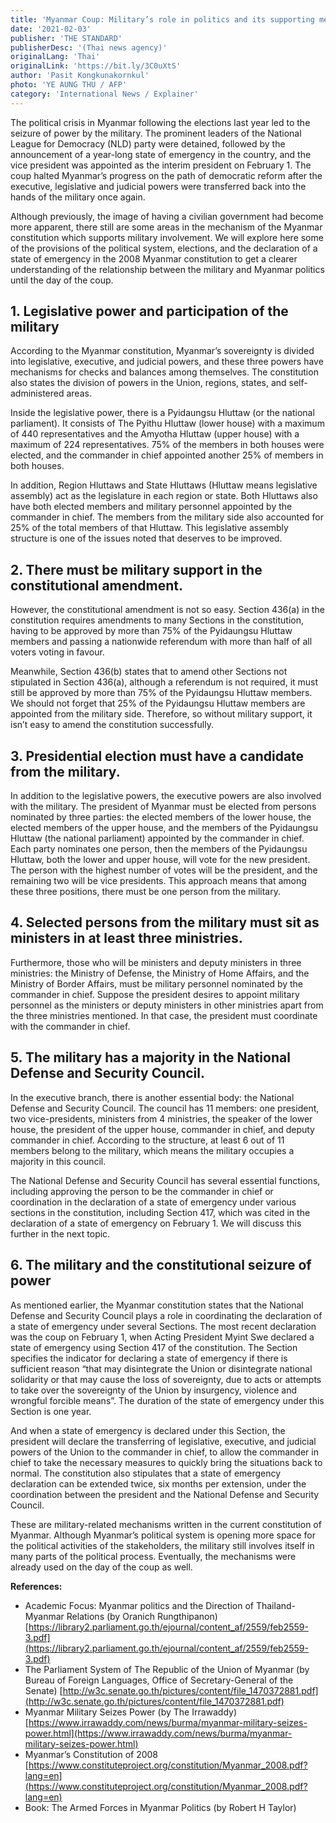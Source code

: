 ```yaml
---
title: 'Myanmar Coup: Military’s role in politics and its supporting mechanisms explained'
date: '2021-02-03'
publisher: 'THE STANDARD'
publisherDesc: '(Thai news agency)'
originalLang: 'Thai'
originalLink: 'https://bit.ly/3C0uXtS'
author: 'Pasit Kongkunakornkul'
photo: 'YE AUNG THU / AFP'
category: 'International News / Explainer'
---
```


The political crisis in Myanmar following the elections last year led to the seizure of power by the military. The prominent leaders of the National League for Democracy (NLD) party were detained, followed by the announcement of a year-long state of emergency in the country, and the vice president was appointed as the interim president on February 1. The coup halted Myanmar’s progress on the path of democratic reform after the executive, legislative and judicial powers were transferred back into the hands of the military once again.

Although previously, the image of having a civilian government had become more apparent, there still are some areas in the mechanism of the Myanmar constitution which supports military involvement. We will explore here some of the provisions of the political system, elections, and the declaration of a state of emergency in the 2008 Myanmar constitution to get a clearer understanding of the relationship between the military and Myanmar politics until the day of the coup.


## **1. Legislative power and participation of the military**

According to the Myanmar constitution, Myanmar’s sovereignty is divided into legislative, executive, and judicial powers, and these three powers have mechanisms for checks and balances among themselves. The constitution also states the division of powers in the Union, regions, states, and self-administered areas.

Inside the legislative power, there is a Pyidaungsu Hluttaw (or the national parliament). It consists of The Pyithu Hluttaw (lower house) with a maximum of 440 representatives and the Amyotha Hluttaw (upper house) with a maximum of 224 representatives. 75% of the members in both houses were elected, and the commander in chief appointed another 25% of members in both houses.

In addition, Region Hluttaws and State Hluttaws (Hluttaw means legislative assembly) act as the legislature in each region or state. Both Hluttaws also have both elected members and military personnel appointed by the commander in chief. The members from the military side also accounted for 25% of the total members of that Hluttaw. This legislative assembly structure is one of the issues noted that deserves to be improved.


## **2. There must be military support in the constitutional amendment.**

However, the constitutional amendment is not so easy. Section 436(a) in the constitution requires amendments to many Sections in the constitution, having to be approved by more than 75% of the Pyidaungsu Hluttaw members and passing a nationwide referendum with more than half of all voters voting in favour.

Meanwhile, Section 436(b) states that to amend other Sections not stipulated in Section 436(a), although a referendum is not required, it must still be approved by more than 75% of the Pyidaungsu Hluttaw members. We should not forget that 25% of the Pyidaungsu Hluttaw members are appointed from the military side. Therefore, so without military support, it isn’t easy to amend the constitution successfully.


## **3. Presidential election must have a candidate from the military.**

In addition to the legislative powers, the executive powers are also involved with the military. The president of Myanmar must be elected from persons nominated by three parties: the elected members of the lower house, the elected members of the upper house, and the members of the Pyidaungsu Hluttaw (the national parliament) appointed by the commander in chief. Each party nominates one person, then the members of the Pyidaungsu Hluttaw, both the lower and upper house, will vote for the new president. The person with the highest number of votes will be the president, and the remaining two will be vice presidents. This approach means that among these three positions, there must be one person from the military.


## **4. Selected persons from the military must sit as ministers in at least three ministries.**

Furthermore, those who will be ministers and deputy ministers in three ministries: the Ministry of Defense, the Ministry of Home Affairs, and the Ministry of Border Affairs, must be military personnel nominated by the commander in chief. Suppose the president desires to appoint military personnel as the ministers or deputy ministers in other ministries apart from the three ministries mentioned. In that case, the president must coordinate with the commander in chief.


## **5. The military has a majority in the National Defense and Security Council.**

In the executive branch, there is another essential body: the National Defense and Security Council. The council has 11 members: one president, two vice-presidents, ministers from 4 ministries, the speaker of the lower house, the president of the upper house, commander in chief, and deputy commander in chief. According to the structure, at least 6 out of 11 members belong to the military, which means the military occupies a majority in this council.

The National Defense and Security Council has several essential functions, including approving the person to be the commander in chief or coordination in the declaration of a state of emergency under various sections in the constitution, including Section 417, which was cited in the declaration of a state of emergency on February 1. We will discuss this further in the next topic.


## **6. The military and the constitutional seizure of power**

As mentioned earlier, the Myanmar constitution states that the National Defense and Security Council plays a role in coordinating the declaration of a state of emergency under several Sections. The most recent declaration was the coup on February 1, when Acting President Myint Swe declared a state of emergency using Section 417 of the constitution. The Section specifies the indicator for declaring a state of emergency if there is sufficient reason “that may disintegrate the Union or disintegrate national solidarity or that may cause the loss of sovereignty, due to acts or attempts to take over the sovereignty of the Union by insurgency, violence and wrongful forcible means”. The duration of the state of emergency under this Section is one year.

And when a state of emergency is declared under this Section, the president will declare the transferring of legislative, executive, and judicial powers of the Union to the commander in chief, to allow the commander in chief to take the necessary measures to quickly bring the situations back to normal. The constitution also stipulates that a state of emergency declaration can be extended twice, six months per extension, under the coordination between the president and the National Defense and Security Council.

These are military-related mechanisms written in the current constitution of Myanmar. Although Myanmar’s political system is opening more space for the political activities of the stakeholders, the military still involves itself in many parts of the political process. Eventually, the mechanisms were already used on the day of the coup as well.


**References:**
- Academic Focus: Myanmar politics and the Direction of Thailand-Myanmar Relations (by Oranich Rungthipanon) [https://library2.parliament.go.th/ejournal/content_af/2559/feb2559-3.pdf](https://library2.parliament.go.th/ejournal/content_af/2559/feb2559-3.pdf)
- The Parliament System of The Republic of the Union of Myanmar (by Bureau of Foreign Languages, Office of Secretary-General of the Senate) [http://w3c.senate.go.th/pictures/content/file_1470372881.pdf](http://w3c.senate.go.th/pictures/content/file_1470372881.pdf)
- Myanmar Military Seizes Power (by The Irrawaddy) [https://www.irrawaddy.com/news/burma/myanmar-military-seizes-power.html](https://www.irrawaddy.com/news/burma/myanmar-military-seizes-power.html)
- Myanmar’s Constitution of 2008 [https://www.constituteproject.org/constitution/Myanmar_2008.pdf?lang=en](https://www.constituteproject.org/constitution/Myanmar_2008.pdf?lang=en)
- Book: The Armed Forces in Myanmar Politics (by Robert H Taylor)
